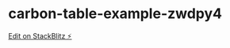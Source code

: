 # carbon-table-example-zwdpy4

[Edit on StackBlitz ⚡️](https://stackblitz.com/edit/carbon-table-example-zwdpy4)